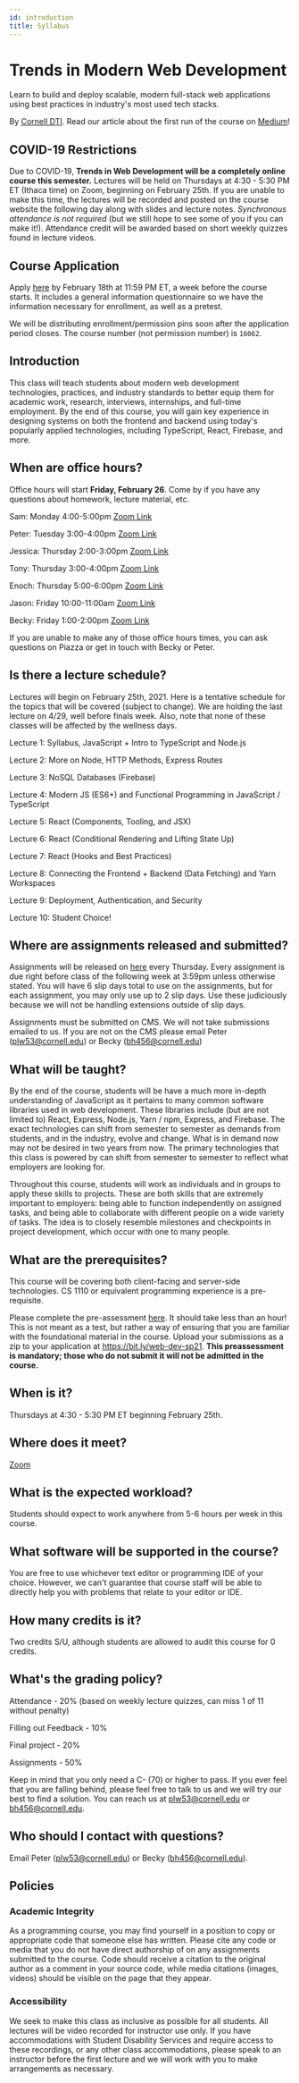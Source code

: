 ```yaml
---
id: introduction
title: Syllabus
---
```


# Trends in Modern Web Development

Learn to build and deploy scalable, modern full-stack web applications using best
practices in industry's most used tech stacks.

By [Cornell DTI](http://cornelldti.org/). Read our article about the first run of the course on [Medium](https://medium.com/cornell-design-tech-initiative/cornell-dti-trends-in-web-development-4cb5abc56776)!

## COVID-19 Restrictions

Due to COVID-19, **Trends in Web Development will be a completely online course this semester.** Lectures will be held on Thursdays at 4:30 - 5:30 PM ET (Ithaca time) on Zoom, beginning on February 25th. If you are unable to make this time, the lectures will be recorded and posted on the course website the following day along with slides and lecture notes. _Synchronous attendance is not required_ (but we still hope to see some of you if you can make it!). Attendance credit will be awarded based on short weekly quizzes found in lecture videos.

## Course Application

Apply [here](https://bit.ly/web-dev-sp21) by February 18th at 11:59 PM ET, a week before the course starts. It includes a general information questionnaire so we have the information necessary for enrollment, as well as a pretest.

We will be distributing enrollment/permission pins soon after the application period closes. The course number (not permission number) is `16062`.

## Introduction

This class will teach students about modern web development technologies, practices, and industry standards to better equip them for academic work, research, interviews, internships, and full-time employment. By the end of this course, you will gain
key experience in designing systems on both the frontend and backend using today's popularly applied technologies, including TypeScript, React, Firebase, and more.

## When are office hours?

Office hours will start **Friday, February 26**. Come by if you have any questions about homework, lecture material, etc.

Sam: Monday 4:00-5:00pm [Zoom Link](https://cornell.zoom.us/j/9389498164?pwd=cjI1Y1VBZGt6eTlBaWFQVnk0QTBrUT09)

Peter: Tuesday 3:00-4:00pm [Zoom Link](https://cornell.zoom.us/j/97666857025?pwd=MjB5NWZSZW1xTFVZZzJ1RStmUEpkZz09)

Jessica: Thursday 2:00-3:00pm [Zoom Link](https://cornell.zoom.us/j/91554333869?pwd=L29DL21zYWdtUStDYWludGY4alVBUT09)

Tony: Thursday 3:00-4:00pm [Zoom Link](https://cornell.zoom.us/j/91756140189?pwd=MnlyOGF2c0ZUcjJJUURVMTJ4K0s5QT09)

Enoch: Thursday 5:00-6:00pm [Zoom Link](https://cornell.zoom.us/j/2233738601?pwd=Y2pVY2VqUmxRbjFYR01HR3Z1ZVBHdz09)

Jason: Friday 10:00-11:00am [Zoom Link](https://cornell.zoom.us/j/5920726340?pwd=SzY3WSt5WmZDYUJsOWx5RTNXS0JHZz09)

Becky: Friday 1:00-2:00pm [Zoom Link](https://cornell.zoom.us/j/96236622719?pwd=cXg4TXg3RjBxSnA5Kzh0V3NFNlQ4QT09)

If you are unable to make any of those office hours times, you can ask questions on Piazza or get in touch with Becky or Peter.

## Is there a lecture schedule?

Lectures will begin on February 25th, 2021. Here is a tentative schedule for the topics that will be covered (subject to change). We are holding the last lecture on 4/29, well before finals week. Also, note that none of these classes will be affected by the wellness days.

Lecture 1: Syllabus, JavaScript + Intro to TypeScript and Node.js

Lecture 2: More on Node, HTTP Methods, Express Routes

Lecture 3: NoSQL Databases (Firebase)

Lecture 4: Modern JS (ES6+) and Functional Programming in JavaScript / TypeScript

Lecture 5: React (Components, Tooling, and JSX)

Lecture 6: React (Conditional Rendering and Lifting State Up)

Lecture 7: React (Hooks and Best Practices)

Lecture 8: Connecting the Frontend + Backend (Data Fetching) and Yarn Workspaces

Lecture 9: Deployment, Authentication, and Security

Lecture 10: Student Choice!

## Where are assignments released and submitted?

Assignments will be released on [here](/docs/assignments) every Thursday. Every assignment
is due right before class of the following week at 3:59pm unless otherwise stated. You will have 6 slip days total to use on
the assignments, but for each assignment, you may only use up to 2 slip days. Use these judiciously because we will not be handling extensions outside of slip days.

Assignments must be submitted on CMS. We will not take submissions emailed to us. If you are not on the CMS please email
Peter (plw53@cornell.edu) or Becky (bh456@cornell.edu)

## What will be taught?

By the end of the course, students will be have a much more in-depth understanding of JavaScript as it pertains to many common software libraries used in web development. These libraries include (but are not limited to) React, Express, Node.js, Yarn / npm, Express, and Firebase. The exact technologies can shift from semester to semester as demands from students, and in the industry, evolve and change. What is in demand now may not be desired in two years from now. The primary technologies that this class is powered by can shift from semester to semester to reflect what employers are looking for.

Throughout this course, students will work as individuals and in groups to apply these skills to projects. These are both skills that are extremely important to employers: being able to function independently on assigned tasks, and being able to collaborate with different people on a wide variety of tasks. The idea is to closely resemble milestones and checkpoints in project development, which occur with one to many people.

## What are the prerequisites?

This course will be covering both client-facing and server-side technologies. CS 1110 or equivalent programming experience is a pre-requisite.

Please complete the pre-assessment [here](/preassessment.zip). It should take less than an hour! This is not meant as a test, but rather a way of ensuring that you are familiar with the foundational material in the course. Upload your submissions as a zip to your application at https://bit.ly/web-dev-sp21. **This preassessment is mandatory; those who do not submit it will not be admitted in the course.**

## When is it?

Thursdays at 4:30 - 5:30 PM ET beginning February 25th.

## Where does it meet?

[Zoom](https://cornell.zoom.us/j/93354802016?pwd=NjNmQm1rdG9lRlJZclJYV2VhR2QyQT09)

## What is the expected workload?

Students should expect to work anywhere from 5-6 hours per week in this course.

## What software will be supported in the course?

You are free to use whichever text editor or programming IDE of your choice. However, we can't guarantee that course staff will be able to directly help you with problems that relate to your editor or IDE.

## How many credits is it?

Two credits S/U, although students are allowed to audit this course for 0 credits.

## What's the grading policy?

Attendance - 20% (based on weekly lecture quizzes, can miss 1 of 11 without penalty)

Filling out Feedback - 10%

Final project - 20%

Assignments - 50%

Keep in mind that you only need a C- (70) or higher to pass. If you ever feel that you are falling behind, please feel free to talk to us and we will try our best to find a solution. You can reach us at plw53@cornell.edu or bh456@cornell.edu.

## Who should I contact with questions?

Email Peter ([plw53@cornell.edu](mailto:plw53@cornell.edu)) or Becky ([bh456@cornell.edu](mailto:bh456@cornell.edu)).

## Policies

### Academic Integrity

As a programming course, you may find yourself in a position to copy or appropriate code that someone else has written. Please cite any code or media that you do not have direct authorship of on any assignments submitted to the course. Code should receive a citation to the original author as a comment in your source code, while media citations (images, videos) should be visible on the page that they appear.

### Accessibility

We seek to make this class as inclusive as possible for all students. All lectures will be video recorded for instructor use only. If you have accommodations with Student Disability Services and require access to these recordings, or any other class accommodations, please speak to an instructor before the first lecture and we will work with you to make arrangements as necessary.
